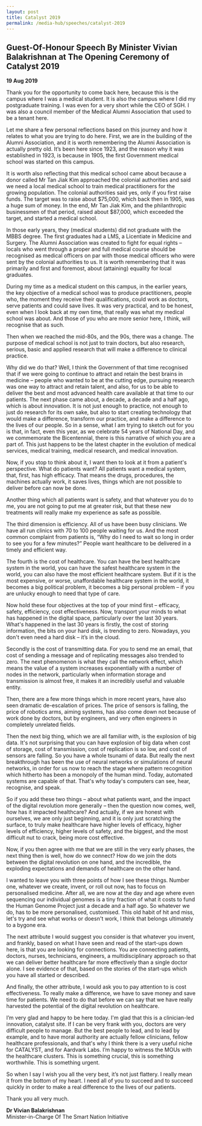 ```yaml
---
layout: post
title: Catalyst 2019
permalink: /media-hub/speeches/catalyst-2019
---
```

## Guest-Of-Honour Speech By Minister Vivian Balakrishnan at The Opening Ceremony of Catalyst 2019

**19 Aug 2019**

Thank you for the opportunity to come back here, because this is the campus where I was a medical student. It is also the campus where I did my postgraduate training. I was even for a very short while the CEO of SGH. I was also a council member of the Medical Alumni Association that used to be a tenant here.

Let me share a few personal reflections based on this journey and how it relates to what you are trying to do here. First, we are in the building of the Alumni Association, and it is worth remembering the Alumni Association is actually pretty old. It’s been here since 1923, and the reason why it was established in 1923, is because in 1905, the first Government medical school was started on this campus.

It is worth also reflecting that this medical school came about because a donor called Mr Tan Jiak Kim approached the colonial authorities and said we need a local medical school to train medical practitioners for the growing population. The colonial authorities said yes, only if you first raise funds. The target was to raise about $75,000, which back then in 1905, was a huge sum of money. In the end, Mr Tan Jiak Kim, and the philanthropic businessmen of that period, raised about $87,000, which exceeded the target, and started a medical school.

In those early years, they (medical students) did not graduate with the MBBS degree. The first graduates had a LMS, a Licentiate in Medicine and Surgery. The Alumni Association was created to fight for equal rights – locals who went through a proper and full medical course should be recognised as medical officers on par with those medical officers who were sent by the colonial authorities to us. It is worth remembering that it was primarily and first and foremost, about (attaining) equality for local graduates.

During my time as a medical student on this campus, in the earlier years, the key objective of a medical school was to produce practitioners, people who, the moment they receive their qualifications, could work as doctors, serve patients and could save lives. It was very practical, and to be honest, even when I look back at my own time, that really was what my medical school was about. And those of you who are more senior here, I think, will recognise that as such.

Then when we reached the mid-80s, and the 90s, there was a change. The purpose of medical school is not just to train doctors, but also research, serious, basic and applied research that will make a difference to clinical practice.

Why did we do that? Well, I think the Government of that time recognised that if we were going to continue to attract and retain the best brains in medicine – people who wanted to be at the cutting edge, pursuing research was one way to attract and retain talent, and also, for us to be able to deliver the best and most advanced health care available at that time to our patients. The next phase came about, a decade, a decade and a half ago, which is about innovation. It is not just enough to practice, not enough to just do research for its own sake, but also to start creating technology that would make a difference, transform our practice, and make a difference to the lives of our people. So in a sense, what I am trying to sketch out for you is that, in fact, even this year, as we celebrate 54 years of National Day, and we commemorate the Bicentennial, there is this narrative of which you are a part of. This just happens to be the latest chapter in the evolution of medical services, medical training, medical research, and medical innovation.

Now, if you stop to think about it, I want then to look at it from a patient's perspective. What do patients want? All patients want a medical system, that, first, has high efficacy. That means the drugs, procedures, the machines actually work, it saves lives, things which are not possible to deliver before can now be done.

Another thing which all patients want is safety, and that whatever you do to me, you are not going to put me at greater risk, but that these new treatments will really make my experience as safe as possible.

The third dimension is efficiency. All of us have been busy clinicians. We have all run clinics with 70 to 100 people waiting for us. And the most common complaint from patients is, “Why do I need to wait so long in order to see you for a few minutes?” People want healthcare to be delivered in a timely and efficient way.

The fourth is the cost of healthcare. You can have the best healthcare system in the world, you can have the safest healthcare system in the world, you can also have the most efficient healthcare system. But if it is the most expensive, or worse, unaffordable healthcare system in the world, it becomes a big political problem, it becomes a big personal problem – if you are unlucky enough to need that type of care.

Now hold these four objectives at the top of your mind first – efficacy, safety, efficiency, cost effectiveness. Now, transport your minds to what has happened in the digital space, particularly over the last 30 years. What's happened in the last 30 years is firstly, the cost of storing information, the bits on your hard disk, is trending to zero. Nowadays, you don't even need a hard disk – it’s in the cloud.

Secondly is the cost of transmitting data. For you to send me an email, that cost of sending a message and of replicating messages also trended to zero. The next phenomenon is what they call the network effect, which means the value of a system increases exponentially with a number of nodes in the network, particularly when information storage and transmission is almost free, it makes it an incredibly useful and valuable entity.

Then, there are a few more things which in more recent years, have also seen dramatic de-escalation of prices. The price of sensors is falling, the price of robotics arms, aiming systems, has also come down not because of work done by doctors, but by engineers, and very often engineers in completely unrelated fields.

Then the next big thing, which we are all familiar with, is the explosion of big data. It's not surprising that you can have explosion of big data when cost of storage, cost of transmission, cost of replication is so low, and cost of sensors are falling. So you have a whole tsunami of data. But really the next breakthrough has been the use of neural networks or simulations of neural networks, in order for us now to reach the stage where pattern recognition which hitherto has been a monopoly of the human mind. Today, automated systems are capable of that. That's why today's computers can see, hear, recognise, and speak.

So if you add these two things – about what patients want, and the impact of the digital revolution more generally – then the question now comes, well, how has it impacted healthcare? And actually, if we are honest with ourselves, we are only just beginning, and it is only just scratching the surface, to truly make healthcare have higher levels of efficacy, higher levels of efficiency, higher levels of safety, and the biggest, and the most difficult nut to crack, being more cost effective.

Now, if you then agree with me that we are still in the very early phases, the next thing then is well, how do we connect? How do we join the dots between the digital revolution on one hand, and the incredible, the exploding expectations and demands of healthcare on the other hand.

I wanted to leave you with three points of how I see these things. Number one, whatever we create, invent, or roll out now, has to focus on personalised medicine. After all, we are now at the day and age where even sequencing our individual genomes is a tiny fraction of what it costs to fund the Human Genome Project just a decade and a half ago. So whatever we do, has to be more personalised, customised. This old habit of hit and miss, let's try and see what works or doesn't work, I think that belongs ultimately to a bygone era.

The next attribute I would suggest you consider is that whatever you invent, and frankly, based on what I have seen and read of the start-ups down here, is that you are looking for connections. You are connecting patients, doctors, nurses, technicians, engineers, a multidisciplinary approach so that we can deliver better healthcare far more effectively than a single doctor alone. I see evidence of that, based on the stories of the start-ups which you have all started or described.

And finally, the other attribute, I would ask you to pay attention to is cost effectiveness. To really make a difference, we have to save money and save time for patients. We need to do that before we can say that we have really harvested the potential of the digital revolution on healthcare.

I’m very glad and happy to be here today. I'm glad that this is a clinician-led innovation, catalyst site. If I can be very frank with you, doctors are very difficult people to manage. But the best people to lead, and to lead by example, and to have moral authority are actually fellow clinicians, fellow healthcare professionals, and that's why I think there is a very useful niche for CATALYST, and for Aardvark Labs. I’m happy to witness the MOUs with the healthcare clusters. This is something crucial, this is something worthwhile. This is something urgent.

So when I say I wish you all the very best, it’s not just flattery. I really mean it from the bottom of my heart. I need all of you to succeed and to succeed quickly in order to make a real difference to the lives of our patients.

Thank you all very much.

**Dr Vivian Balakrishnan** <br>
Minister-in-Charge Of The Smart Nation Initiative